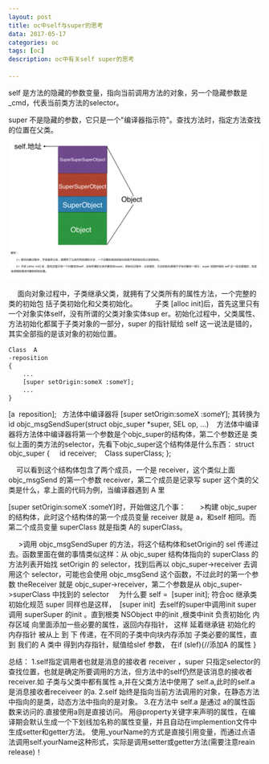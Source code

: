 ```yaml
---
layout: post
title: oc中self与super的思考
data: 2017-05-17
categories: oc
tags: [oc]
description: oc中有关self super的思考

---
```


   self 
   是方法的隐藏的参数变量，指向当前调用方法的对象，另一个隐藏参数是 _cmd，代表当前类方法的selector。

   super 不是隐藏的参数，它只是一个"编译器指示符"。查找方法时，指定方法查找的位置在父类。

![the self ponit to](https://github.com/intfre/intfre.github.io/blob/master/img/my_blog/2017-05-17/self.png) 

  　  面向对象过程中，子类继承父类，就拥有了父类所有的属性方法，一个完整的类的初始包  括子类初始化和父类初始化。
　　
  子类 [alloc init]后，首先这里只有一个对象实体self，没有所谓的父类对象实体sup   er。初始化过程中，父类属性、方法初始化都属于子类对象的一部分，super 的指针赋给 self 这一说法是错的，其实全部指的是该对象的初始位置。


	Class  A
	-reposition  
	{  
     	...  
     	[super setOrigin:someX :someY];  
     	...  
	}


   [a  reposition];   方法体中编译器将
    [super setOrigin:someX :someY]; 
   其转换为
    id objc_msgSendSuper(struct objc_super *super, SEL op, ...)
    方法体中编译器将方法体中编译器将第一个参数是个objc_super的结构体，第二个参数还是  类似上面的类方法的selector，先看下objc_super这个结构体是什么东西：
	struct objc_super {
   		id receiver;
   	Class superClass;
	};

    可以看到这个结构体包含了两个成员，一个是 receiver，这个类似上面 objc_msgSend 的第一个参数 receiver，第二个成员是记录写 super 这个类的父类是什么，拿上面的代码为例，当编译器遇到 A 里

[super setOrigin:someX :someY]时，开始做这几个事：
      
	 >构建 objc_super 的结构体，此时这个结构体的第一个成员变量 receiver 就是 a，和self 相同。而第二个成员变量 superClass 就是指类 A的 superClass。

     >调用 objc_msgSendSuper 的方法，将这个结构体和setOrigin的 sel 	传递过去。函数里面在做的事情类似这样：从 objc_super 结构体指向的 superClass 的方法列表开始找 setOrigin 的 selector，找到后再以 objc_super->receiver 去调用这个 selector，可能也会使用 objc_msgSend 这个函数，不过此时的第一个参数 theReceiver 就是 objc_super->receiver，第二个参数是从 objc_super->superClass 中找到的 selector
 
 
    为什么要 self =  [super init];
  符合oc 继承类 初始化规范 super 同样也是这样，  [super init]  去self的super中调用init super 调用 superSuper 的init 。直到根类 NSObject 中的init ,根类中init 负责初始化 内存区域 向里面添加一些必要的属性，返回内存指针， 这样 延着继承链 初始化的内存指针 被从上 到 下 传递，在不同的子类中向块内存添加 子类必要的属性，直到 我们的 A 类中 得到内存指针，赋值给slef 参数， 
  在if (slef){//添加A 的属性 }



总结： 
	1.self指定调用者也就是消息的接收者 receiver ，super 只指定selector的查找位置，也就是确定所要调用的方法，但方法中的self仍然是该消息的接收者receiver.如 子类与父类中都有属性 a,并在父类方法中使用了 self.a,此时的self.a 是消息接收者receiveer 的a.
	2.self 始终是指向当前方法调用的对象，在静态方法中指向的是类，动态方法中指向的是对象。
	3.在方法中 self.a 是通过 a的属性函数来访问的.直接使用a则是直接访问。
    用@property关键字来声明的属性，在编译期会默认生成一个下划线加名称的属性变量，并且自动在implemention文件中生成setter和getter方法。
	使用_yourName的方式是直接引用变量，而通过点语法调用self.yourName这种形式，实际是调用setter或getter方法(需要注意reain release)！